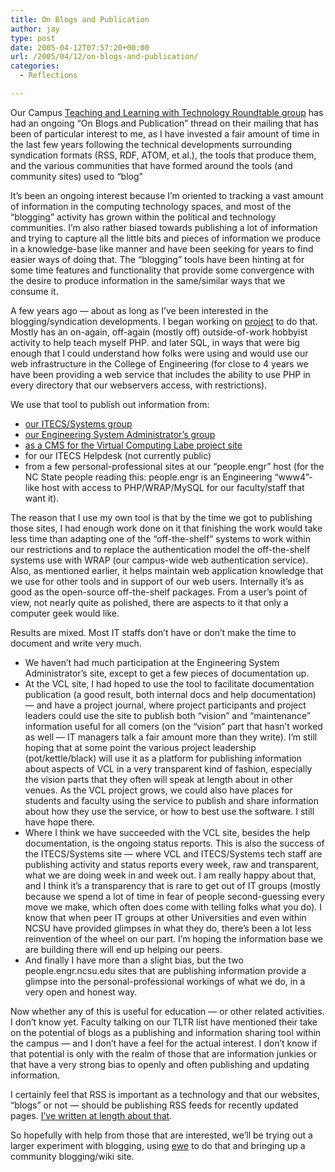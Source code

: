```yaml
---
title: On Blogs and Publication
author: jay
type: post
date: 2005-04-12T07:57:20+00:00
url: /2005/04/12/on-blogs-and-publication/
categories:
  - Reflections

---
```

Our Campus [Teaching and Learning with Technology Roundtable group][1] has had an ongoing “On Blogs and Publication” thread on their mailing that has been of particular interest to me, as I have invested a fair amount of time in the last few years following the technical developments surrounding syndication formats (RSS, RDF, ATOM, et al.), the tools that produce them, and the various communities that have formed around the tools (and community sites) used to “blog”

It’s been an ongoing interest because I’m oriented to tracking a vast amount of information in the computing technology spaces, and most of the “blogging” activity has grown within the political and technology communities. I’m also rather biased towards publishing a lot of information and trying to capture all the little bits and pieces of information we produce in a knowledge-base like manner and have been seeking for years to find easier ways of doing that. The “blogging” tools have been hinting at for some time features and functionality that provide some convergence with the desire to produce information in the same/similar ways that we consume it.

A few years ago — about as long as I’ve been interested in the blogging/syndication developments. I began working on [project][2] to do that. Mostly has an on-again, off-again (mostly off) outside-of-work hobbyist activity to help teach myself PHP. and later SQL, in ways that were big enough that I could understand how folks were using and would use our web infrastructure in the College of Engineering (for close to 4 years we have been providing a web service that includes the ability to use PHP in every directory that our webservers access, with restrictions).

We use that tool to publish out information from:

  * [our ITECS/Systems group][3]
  * [our Engineering System Administrator’s group][4]
  * [as a CMS for the Virtual Computing Labe project site][5]
  * for our ITECS Helpdesk (not currently public)
  * from a few personal-professional sites at our “people.engr” host (for the NC State people reading this: people.engr is an Engineering “www4”-like host with access to PHP/WRAP/MySQL for our faculty/staff that want it).

The reason that I use my own tool is that by the time we got to publishing those sites, I had enough work done on it that finishing the work would take less time than adapting one of the “off-the-shelf” systems to work within our restrictions and to replace the authentication model the off-the-shelf systems use with WRAP (our campus-wide web authentication service). Also, as mentioned earlier, it helps maintain web application knowledge that we use for other tools and in support of our web users. Internally it’s as good as the open-source off-the-shelf packages. From a user’s point of view, not nearly quite as polished, there are aspects to it that only a computer geek would like.

Results are mixed. Most IT staffs don’t have or don’t make the time to document and write very much.

  * We haven’t had much participation at the Engineering System Administrator’s site, except to get a few pieces of documentation up.
  * At the VCL site, I had hoped to use the tool to facilitate documentation publication (a good result, both internal docs and help documentation) — and have a project journal, where project participants and project leaders could use the site to publish both “vision” and “maintenance” information useful for all comers (on the “vision” part that hasn’t worked as well — IT managers talk a fair amount more than they write). I’m still hoping that at some point the various project leadership (pot/kettle/black) will use it as a platform for publishing information about aspects of VCL in a very transparent kind of fashion, especially the vision parts that they often will speak at length about in other venues. As the VCL project grows, we could also have places for students and faculty using the service to publish and share information about how they use the service, or how to best use the software. I still have hope there.
  * Where I think we have succeeded with the VCL site, besides the help documentation, is the ongoing status reports. This is also the success of the ITECS/Systems site — where VCL and ITECS/Systems tech staff are publishing activity and status reports every week, raw and transparent, what we are doing week in and week out. I am really happy about that, and I think it’s a transparency that is rare to get out of IT groups (mostly because we spend a lot of time in fear of people second-guessing every move we make, which often does come with telling folks what you do). I know that when peer IT groups at other Universities and even within NCSU have provided glimpses in what they do, there’s been a lot less reinvention of the wheel on our part. I’m hoping the information base we are building there will end up helping our peers.
  * And finally I have more than a slight bias, but the two people.engr.ncsu.edu sites that are publishing information provide a glimpse into the personal-professional workings of what we do, in a very open and honest way.

Now whether any of this is useful for education — or other related activities. I don’t know yet. Faculty talking on our TLTR list have mentioned their take on the potential of blogs as a publishing and information sharing tool within the campus — and I don’t have a feel for the actual interest. I don’t know if that potential is only with the realm of those that are information junkies or that have a very strong bias to openly and often publishing and updating information.

I certainly feel that RSS is important as a technology and that our websites, “blogs” or not — should be publishing RSS feeds for recently updated pages. [I’ve written at length about that][6].

So hopefully with help from those that are interested, we’ll be trying out a larger experiment with blogging, using [ewe][2] to do that and bringing up a community blogging/wiki site.

 [1]: //www.ncsu.edu/tltr/"
 [2]: //people.engr.ncsu.edu/jayoung/site/ewe"
 [3]: //www.itecs.ncsu.edu/systems"
 [4]: //sysadm.eos.ncsu.edu"
 [5]: //vcl.ncsu.edu"
 [6]: //people.engr.ncsu.edu/jayoung/site/categories/binarypage/rss"